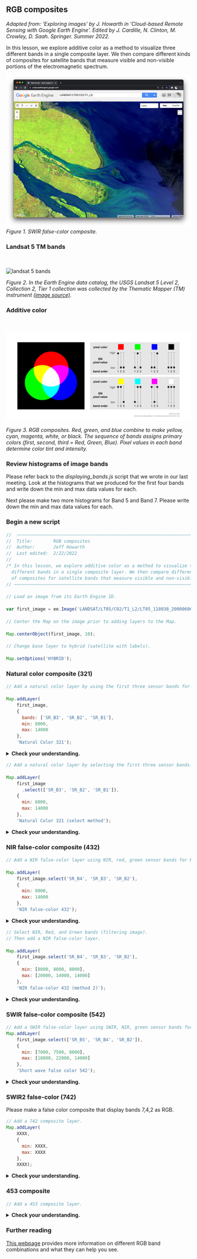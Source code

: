 ## RGB composites    

_Adapted from: 'Exploring images' by J. Howarth in 'Cloud-based Remote Sensing with Google Earth Engine'. Edited by J. Cardille, N. Clinton, M. Crowley, D. Saah. Springer. Summer 2022._

In this lesson, we explore additive color as a method to visualize three different bands in a single composite layer. We then compare different kinds of composites for satellite bands that measure visible and non-visible portions of the electromagnetic spectrum.

![RGB composite](images/rgb_composites.png)
<br>
_Figure 1. SWIR false-color composite._

### Landsat 5 TM bands
<br>

![landsat 5 bands](https://d9-wret.s3.us-west-2.amazonaws.com/assets/palladium/production/s3fs-public/thumbnails/image/MSS-thru-L9-wavelengths.jpg)


_Figure 2. In the Earth Engine data catalog, the USGS Landsat 5 Level 2, Collection 2, Tier 1 collection was collected by the Thematic Mapper (TM) instrument [(image source)](https://www.usgs.gov/media/images/bandpass-wavelengths-all-landsat-sensors)._

### Additive color
<br>

![additive color](images/additive_color.png)

_Figure 3. RGB composites. Red, green, and blue combine to make yellow, cyan, magenta, white, or black. The sequence of bands assigns primary colors (first, second, third = Red, Green, Blue). Pixel values in each band determine color tint and intensity._

### Review histograms of image bands  

Please refer back to the _displaying_bands.js_ script that we wrote in our last meeting. Look at the histograms that we produced for the first four bands and write down the min and max data values for each.  

Next please make two more histograms for Band 5 and Band 7. Please write down the min and max data values for each.  

### Begin a new script  

```js
//  ~~~~~~~~~~~~~~~~~~~~~~~~~~~~~~~~~~~~~~~~~~~~~~~~~~~~~~~~~~~~~~~~~~~~~~~
//  Title:        RGB composites
//  Author:       Jeff Howarth
//  Last edited:  2/22/2022   
//          
/* In this lesson, we explore additive color as a method to visualize three
  different bands in a single composite layer. We then compare different kinds
  of composites for satellite bands that measure visible and non-visible portions of the electromagnetic spectrum. */  
// ~~~~~~~~~~~~~~~~~~~~~~~~~~~~~~~~~~~~~~~~~~~~~~~~~~~~~~~~~~~~~~~~~~~~~~~

// Load an image from its Earth Engine ID.

var first_image = ee.Image('LANDSAT/LT05/C02/T1_L2/LT05_118038_20000606');

// Center the Map on the image prior to adding layers to the Map.

Map.centerObject(first_image, 10);

// Change base layer to hybrid (satellite with labels).

Map.setOptions('HYBRID');
```

### Natural color composite (321)

```js
// Add a natural color layer by using the first three sensor bands for RGB.

Map.addLayer(
    first_image,
    {
      bands: ['SR_B3', 'SR_B2', 'SR_B1'],
      min: 8000,
      max: 14000
    },
    'Natural Color 321');
```

<details>
<summary><b>Check your understanding.</b></summary>
<br>
Why does a <b>natural color</b> composite look like the world we would see from an airplane or drone?
</details>  

```js
// Add a natural color layer by selecting the first three sensor bands.

Map.addLayer(
    first_image
      .select(['SR_B3', 'SR_B2', 'SR_B1']),
    {
      min: 8000,
      max: 14000
    },
    'Natural Color 321 (select method');  
```

<details>
<summary><b>Check your understanding.</b></summary>
<br>
<li>Use the Inspector tool to explore the two layers. How are the two images different? Why do they look the same?</li>
<br>
<li>Why does the sediment plume look light brown? Why does clear water appear black? Why does nearshore water appear blue-green?</li>  
</details>

### NIR false-color composite (432)

```js
// Add a NIR false-color layer using NIR, red, green sensor bands for RGB.

Map.addLayer(
    first_image.select('SR_B4', 'SR_B3', 'SR_B2'),
    {
      min: 8000,
      max: 14000
    },
    'NIR false-color 432');
```

<details>
<summary><b>Check your understanding.</b></summary>
<br>
<li>Activate the <b>Inspector</b> panel, click on a location that appears bright red, and then look at the pixel values for each band. Why does the location appear bright red? </li><br>
<li>Click on water that appears black and compare the pixel values for that location to a place where the water appears whiter and tinted with cyan. How do the pixel values at these locations compare to the additive color chart above?</li>     
</details>  

```js
// Select NIR, Red, and Green bands (filtering image).  
// Then add a NIR false-color layer.

Map.addLayer(
    first_image.select('SR_B4', 'SR_B3', 'SR_B2'),
    {
      min: [8000, 8000, 8000],
      max: [20000, 14000, 14000]
    },
    'NIR false-color 432 (method 2)');
```

<details>
<summary><b>Check your understanding.</b></summary>
<br>
<li>Why is there less bright red on this layer compared to the previous layer? </li>
<br>
<li>What kinds of land cover does this second False Color composite help you see that were less apparent in the first False Color composite?</li>    
</details>  

### SWIR false-color composite (542)  

```js
// Add a SWIR false-color layer using SWIR, NIR, green sensor bands for RGB.
Map.addLayer(
    first_image.select(['SR_B5', 'SR_B4', 'SR_B2']),
    {
      min: [7000, 7500, 8000],
      max: [18000, 22000, 14000]
    },
    'Short wave false color 542');
```

<details>
<summary><b>Check your understanding.</b></summary>
<br>
Why do some locations appear bright green or cyan or reddish? How do the pixel values at these locations compare to the additive color chart above?   
</details>  

### SWIR2 false-color (742)  

Please make a false color composite that display bands 7,4,2 as RGB.

```js
// Add a 742 composite layer.
Map.addLayer(
    XXXX,
    {
      min: XXXX,
      max: XXXX
    },
    XXXX);
```

<details>
<summary><b>Check your understanding.</b></summary>
<br>
<li>Compare the first SWIR false color layer that you made to this one. How do they differ? What kinds of land cover does the SWIR2 composite help you see?</li>
<br>
<li>Notice that the 'HYBRID' base layer is a more recent image than our Landsat scene. What kinds of land cover changes can you see by comparing the Landsat scene to the hybrid base layer?</li>
<br>      
</details>  

### 453 composite    

```js
// Add a 453 composite layer.  
```

<details>
<summary><b>Check your understanding.</b></summary>
<br>
<li>What kind of land cover does this composite help you see?</li>
<br>      
</details>

### Further reading  

[This webpage](http://web.pdx.edu/~nauna/resources/10_BandCombinations.htm) provides more information on different RGB band combinations and what they can help you see.
